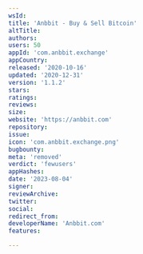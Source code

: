 ```yaml
---
wsId: 
title: 'Anbbit - Buy & Sell Bitcoin'
altTitle: 
authors: 
users: 50
appId: 'com.anbbit.exchange'
appCountry: 
released: '2020-10-16'
updated: '2020-12-31'
version: '1.1.2'
stars: 
ratings: 
reviews: 
size: 
website: 'https://anbbit.com'
repository: 
issue: 
icon: 'com.anbbit.exchange.png'
bugbounty: 
meta: 'removed'
verdict: 'fewusers'
appHashes: 
date: '2023-08-04'
signer: 
reviewArchive: 
twitter: 
social: 
redirect_from: 
developerName: 'Anbbit.com'
features: 

---
```


